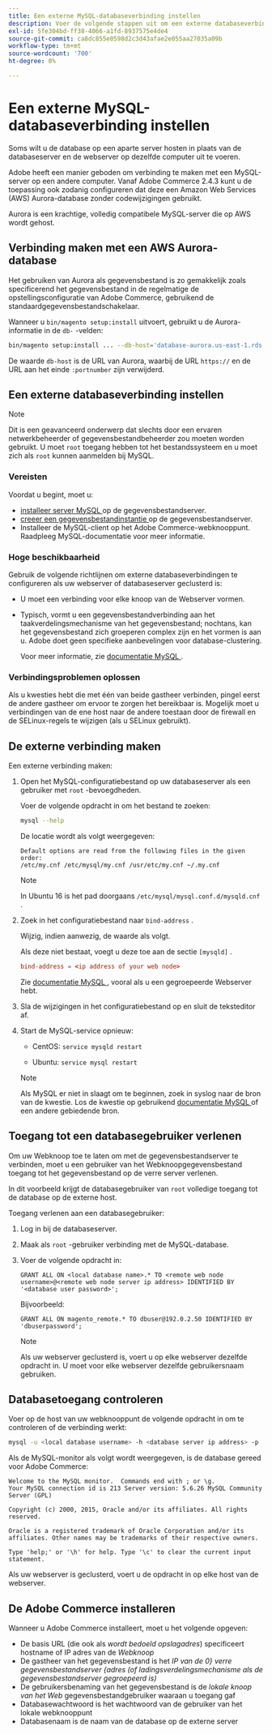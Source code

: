```yaml
---
title: Een externe MySQL-databaseverbinding instellen
description: Voer de volgende stappen uit om een externe databaseverbinding te configureren voor installaties op locatie van Adobe Commerce.
exl-id: 5fe304bd-ff38-4066-a1fd-8937575e4de4
source-git-commit: ca8dc855e0598d2c3d43afae2e055aa27035a09b
workflow-type: tm+mt
source-wordcount: '700'
ht-degree: 0%

---
```


# Een externe MySQL-databaseverbinding instellen

Soms wilt u de database op een aparte server hosten in plaats van de databaseserver en de webserver op dezelfde computer uit te voeren.

Adobe heeft een manier geboden om verbinding te maken met een MySQL-server op een andere computer. Vanaf Adobe Commerce 2.4.3 kunt u de toepassing ook zodanig configureren dat deze een Amazon Web Services (AWS) Aurora-database zonder codewijzigingen gebruikt.

Aurora is een krachtige, volledig compatibele MySQL-server die op AWS wordt gehost.

## Verbinding maken met een AWS Aurora-database

Het gebruiken van Aurora als gegevensbestand is zo gemakkelijk zoals specificerend het gegevensbestand in de regelmatige de opstellingsconfiguratie van Adobe Commerce, gebruikend de standaardgegevensbestandschakelaar.

Wanneer u `bin/magento setup:install` uitvoert, gebruikt u de Aurora-informatie in de `db-` -velden:

```bash
bin/magento setup:install ... --db-host='database-aurora.us-east-1.rds.amazonaws.com' --db-name='magento2' --db-user='username' --db-password='password' ...
```

De waarde `db-host` is de URL van Aurora, waarbij de URL `https://` en de URL aan het einde `:portnumber` zijn verwijderd.

## Een externe databaseverbinding instellen

>[!NOTE]
>
>Dit is een geavanceerd onderwerp dat slechts door een ervaren netwerkbeheerder of gegevensbestandbeheerder zou moeten worden gebruikt. U moet `root` toegang hebben tot het bestandssysteem en u moet zich als `root` kunnen aanmelden bij MySQL.

### Vereisten

Voordat u begint, moet u:

* [ installeer server MySQL ](mysql.md) op de gegevensbestandserver.
* [ creeer een gegevensbestandinstantie ](mysql.md#configuring-the-database-instance) op de gegevensbestandserver.
* Installeer de MySQL-client op het Adobe Commerce-webknooppunt. Raadpleeg MySQL-documentatie voor meer informatie.

### Hoge beschikbaarheid

Gebruik de volgende richtlijnen om externe databaseverbindingen te configureren als uw webserver of databaseserver geclusterd is:

* U moet een verbinding voor elke knoop van de Webserver vormen.
* Typisch, vormt u een gegevensbestandverbinding aan het taakverdelingsmechanisme van het gegevensbestand; nochtans, kan het gegevensbestand zich groeperen complex zijn en het vormen is aan u. Adobe doet geen specifieke aanbevelingen voor database-clustering.

  Voor meer informatie, zie [ documentatie MySQL ](https://dev.mysql.com/doc/refman/5.6/en/mysql-cluster.html).

### Verbindingsproblemen oplossen

Als u kwesties hebt die met één van beide gastheer verbinden, pingel eerst de andere gastheer om ervoor te zorgen het bereikbaar is. Mogelijk moet u verbindingen van de ene host naar de andere toestaan door de firewall en de SELinux-regels te wijzigen (als u SELinux gebruikt).

## De externe verbinding maken

Een externe verbinding maken:

1. Open het MySQL-configuratiebestand op uw databaseserver als een gebruiker met `root` -bevoegdheden.

   Voer de volgende opdracht in om het bestand te zoeken:

   ```bash
   mysql --help
   ```

   De locatie wordt als volgt weergegeven:

   ```
   Default options are read from the following files in the given order:
   /etc/my.cnf /etc/mysql/my.cnf /usr/etc/my.cnf ~/.my.cnf
   ```

   >[!NOTE]
   >
   >In Ubuntu 16 is het pad doorgaans `/etc/mysql/mysql.conf.d/mysqld.cnf` .

1. Zoek in het configuratiebestand naar `bind-address` .

   Wijzig, indien aanwezig, de waarde als volgt.

   Als deze niet bestaat, voegt u deze toe aan de sectie `[mysqld]` .

   ```conf
   bind-address = <ip address of your web node>
   ```

   Zie [ documentatie MySQL ](https://dev.mysql.com/doc/refman/5.6/en/server-options.html), vooral als u een gegroepeerde Webserver hebt.

1. Sla de wijzigingen in het configuratiebestand op en sluit de teksteditor af.
1. Start de MySQL-service opnieuw:

   * CentOS: `service mysqld restart`

   * Ubuntu: `service mysql restart`

   >[!NOTE]
   >
   >Als MySQL er niet in slaagt om te beginnen, zoek in syslog naar de bron van de kwestie. Los de kwestie op gebruikend [ documentatie MySQL ](https://dev.mysql.com/doc/refman/5.6/en/server-options.html#option_mysqld_bind-address) of een andere gebiedende bron.

## Toegang tot een databasegebruiker verlenen

Om uw Webknoop toe te laten om met de gegevensbestandserver te verbinden, moet u een gebruiker van het Webknoopgegevensbestand toegang tot het gegevensbestand op de verre server verlenen.

In dit voorbeeld krijgt de databasegebruiker van `root` volledige toegang tot de database op de externe host.

Toegang verlenen aan een databasegebruiker:

1. Log in bij de databaseserver.
1. Maak als `root` -gebruiker verbinding met de MySQL-database.
1. Voer de volgende opdracht in:

   ```shell
   GRANT ALL ON <local database name>.* TO <remote web node username>@<remote web node server ip address> IDENTIFIED BY '<database user password>';
   ```

   Bijvoorbeeld:

   ```shell
   GRANT ALL ON magento_remote.* TO dbuser@192.0.2.50 IDENTIFIED BY 'dbuserpassword';
   ```

   >[!NOTE]
   >
   >Als uw webserver geclusterd is, voert u op elke webserver dezelfde opdracht in. U moet voor elke webserver dezelfde gebruikersnaam gebruiken.

## Databasetoegang controleren

Voer op de host van uw webknooppunt de volgende opdracht in om te controleren of de verbinding werkt:

```bash
mysql -u <local database username> -h <database server ip address> -p
```

Als de MySQL-monitor als volgt wordt weergegeven, is de database gereed voor Adobe Commerce:

```
Welcome to the MySQL monitor.  Commands end with ; or \g.
Your MySQL connection id is 213 Server version: 5.6.26 MySQL Community Server (GPL)

Copyright (c) 2000, 2015, Oracle and/or its affiliates. All rights reserved.

Oracle is a registered trademark of Oracle Corporation and/or its affiliates. Other names may be trademarks of their respective owners.

Type 'help;' or '\h' for help. Type '\c' to clear the current input statement.
```

Als uw webserver is geclusterd, voert u de opdracht in op elke host van de webserver.

## De Adobe Commerce installeren

Wanneer u Adobe Commerce installeert, moet u het volgende opgeven:

* De basis URL (die ook als *wordt bedoeld opslagadres*) specificeert hostname of IP adres van de *Webknoop*
* De gastheer van het gegevensbestand is het *IP van de 0&rbrace; verre gegevensbestandserver &lbrace;adres (of ladingsverdelingsmechanisme als de gegevensbestandserver gegroepeerd is)*
* De gebruikersbenaming van het gegevensbestand is de *lokale knoop van het Web* gegevensbestandgebruiker waaraan u toegang gaf
* Databasewachtwoord is het wachtwoord van de gebruiker van het lokale webknooppunt
* Databasenaam is de naam van de database op de externe server
